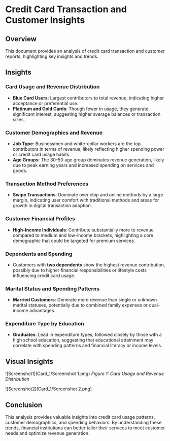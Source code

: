 # Credit Card Transaction and Customer Insights

## Overview

This document provides an analysis of credit card transaction and customer reports, highlighting key insights and trends.

## Insights

### Card Usage and Revenue Distribution
- **Blue Card Users**: Largest contributors to total revenue, indicating higher acceptance or preferential use.
- **Platinum and Gold Cards**: Though fewer in usage, they generate significant interest, suggesting higher average balances or transaction sizes.

### Customer Demographics and Revenue
- **Job Type**: Businessmen and white-collar workers are the top contributors in terms of revenue, likely reflecting higher spending power or credit card usage habits.
- **Age Groups**: The 30-50 age group dominates revenue generation, likely due to peak earning years and increased spending on services and goods.

### Transaction Method Preferences
- **Swipe Transactions**: Dominate over chip and online methods by a large margin, indicating user comfort with traditional methods and areas for growth in digital transaction adoption.

### Customer Financial Profiles
- **High-Income Individuals**: Contribute substantially more to revenue compared to medium and low-income brackets, highlighting a core demographic that could be targeted for premium services.

### Dependents and Spending
- Customers with **two dependents** show the highest revenue contribution, possibly due to higher financial responsibilities or lifestyle costs influencing credit card usage.

### Marital Status and Spending Patterns
- **Married Customers**: Generate more revenue than single or unknown marital statuses, potentially due to combined family expenses or dual-income advantages.

### Expenditure Type by Education
- **Graduates**: Lead in expenditure types, followed closely by those with a high school education, suggesting that educational attainment may correlate with spending patterns and financial literacy or income levels.

## Visual Insights

![Screenshot1](Card_1/Screenshot 1.png)
*Figure 1: Card Usage and Revenue Distribution*

![Screenshot2](Card_1/Screenshot 2.png)


## Conclusion

This analysis provides valuable insights into credit card usage patterns, customer demographics, and spending behaviors. By understanding these trends, financial institutions can better tailor their services to meet customer needs and optimize revenue generation.

